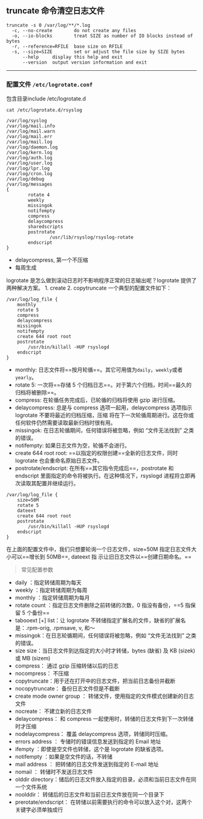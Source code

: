 ## truncate 命令清空日志文件
```shell
truncate -s 0 /var/log/**/*.log 
  -c, --no-create        do not create any files
  -o, --io-blocks        treat SIZE as number of IO blocks instead of bytes
  -r, --reference=RFILE  base size on RFILE
  -s, --size=SIZE        set or adjust the file size by SIZE bytes
      --help     display this help and exit
      --version  output version information and exit
```

---

### 配置文件 `/etc/logrotate.conf`
包含目录include /etc/logrotate.d  
```shell
cat /etc/logrotate.d/rsyslog 

/var/log/syslog
/var/log/mail.info
/var/log/mail.warn
/var/log/mail.err
/var/log/mail.log
/var/log/daemon.log
/var/log/kern.log
/var/log/auth.log
/var/log/user.log
/var/log/lpr.log
/var/log/cron.log
/var/log/debug
/var/log/messages
{
        rotate 4
        weekly
        missingok
        notifempty
        compress
        delaycompress
        sharedscripts
        postrotate
                /usr/lib/rsyslog/rsyslog-rotate
        endscript
}
```
- delaycompress, 第一个不压缩
- 每周生成

logrotate 是怎么做到滚动日志时不影响程序正常的日志输出呢？logrotate 提供了两种解决方案。 1. create 2. copytruncate
一个典型的配置文件如下：
```shell
/var/log/log_file {
    monthly
    rotate 5
    compress
    delaycompress
    missingok
    notifempty
    create 644 root root
    postrotate
        /usr/bin/killall -HUP rsyslogd
    endscript
}
```
-   monthly: 日志文件将==按月轮循==。其它可用值为`daily`，`weekly`或者`yearly`。
-   rotate 5: 一次将==存储 5 个归档日志==。对于第六个归档，时间==最久的归档将被删除==。
-   compress: 在轮循任务完成后，已轮循的归档将使用 gzip 进行压缩。
-   delaycompress: 总是与 compress 选项一起用，delaycompress 选项指示 logrotate 不要将最近的归档压缩，压缩 将在下一次轮循周期进行。这在你或任何软件仍然需要读取最新归档时很有用。
-   missingok: 在日志轮循期间，任何错误将被忽略，例如 “文件无法找到” 之类的错误。
-   notifempty: 如果日志文件为空，轮循不会进行。
-   create 644 root root: ==以指定的权限创建==全新的日志文件，同时 logrotate 也会重命名原始日志文件。
-   postrotate/endscript: 在所有==其它指令完成后==，postrotate 和 endscript 里面指定的命令将被执行。在这种情况下，rsyslogd 进程将立即再次读取其配置并继续运行。

```text
/var/log/log_file {
    size=50M
    rotate 5
    dateext
    create 644 root root
    postrotate
        /usr/bin/killall -HUP rsyslogd
    endscript
}
```
在上面的配置文件中，我们只想要轮询一个日志文件，size=50M 指定日志文件大小可以==增长到 50MB==, dateext 指 示让旧日志文件以==创建日期命名。==

> 常见配置参数  
-   daily ：指定转储周期为每天
-   weekly ：指定转储周期为每周
-   monthly ：指定转储周期为每月
-   rotate count ：指定日志文件删除之前转储的次数，0 指没有备份，==5 指保留 5 个备份==
-   tabooext [+] list：让 logrotate 不转储指定扩展名的文件，缺省的扩展名是：.rpm-orig, .rpmsave, v, 和～
-   missingok：在日志轮循期间，任何错误将被忽略，例如 “文件无法找到” 之类的错误。
-   size size：当日志文件到达指定的大小时才转储，bytes (缺省) 及 KB (sizek) 或 MB (sizem)
-   compress： 通过 gzip 压缩转储以后的日志
-   nocompress： 不压缩
-   copytruncate：用于还在打开中的日志文件，把当前日志备份并截断
-   nocopytruncate： 备份日志文件但是不截断
-   create mode owner group ： 转储文件，使用指定的文件模式创建新的日志文件
-   nocreate： 不建立新的日志文件
-   delaycompress： 和 compress 一起使用时，转储的日志文件到下一次转储时才压缩
-   nodelaycompress： 覆盖 delaycompress 选项，转储同时压缩。
-   errors address ： 专储时的错误信息发送到指定的 Email 地址
-   ifempty ：即使是空文件也转储，这个是 logrotate 的缺省选项。
-   notifempty ：如果是空文件的话，不转储
-   mail address ： 把转储的日志文件发送到指定的 E-mail 地址
-   nomail ： 转储时不发送日志文件
-   olddir directory：储后的日志文件放入指定的目录，必须和当前日志文件在同一个文件系统
-   noolddir： 转储后的日志文件和当前日志文件放在同一个目录下
-   prerotate/endscript： 在转储以前需要执行的命令可以放入这个对，这两个关键字必须单独成行


